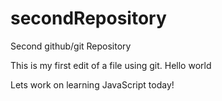 # secondRepository

Second github/git Repository

This is my first edit of a file using git.
Hello world

Lets work on learning JavaScript today!

